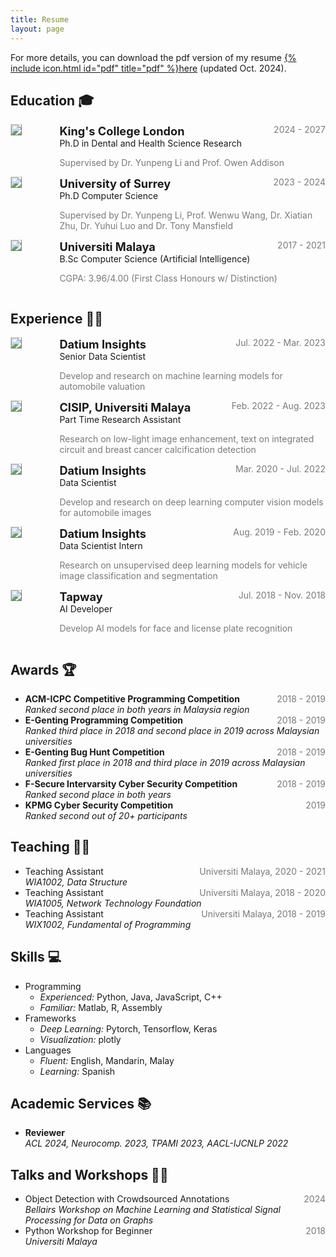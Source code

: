 ```yaml
---
title: Resume
layout: page
---
```


For more details, you can download the pdf version of my resume [{% include icon.html id="pdf" title="pdf" %}here](https://github.com/zhiqin1998/zhiqin1998.github.io/raw/main/zhiqin-resume.pdf) (updated Oct. 2024).

## Education 🎓

<!-- PhD -->
<div style="display:flex;">

  <div style="flex:0.5; padding-right:5%">
    <img src="{{ site.url }}/imgs/resume-icons/kcl.png" style="align:left; border: 1px solid #d3d3d3; border-style: outset;">
  </div>

  <div style="flex:4;">
    <p style="margin:0px">
      <b style="font-size: 130%;">King's College London</b>
      <span style="float:right; color:#7a7a7a;">2024 - 2027</span>
    </p>
    Ph.D in Dental and Health Science Research<br>
    <p style="color:#7a7a7a">
      Supervised by Dr. Yunpeng Li and Prof. Owen Addison
    </p>
  </div>

</div>
<div style="display:flex;">

  <div style="flex:0.5; padding-right:5%">
    <img src="{{ site.url }}/imgs/resume-icons/surrey.png" style="align:left; border: 1px solid #d3d3d3; border-style: outset;">
  </div>

  <div style="flex:4;">
    <p style="margin:0px">
      <b style="font-size: 130%;">University of Surrey</b>
      <span style="float:right; color:#7a7a7a;">2023 - 2024</span>
    </p>
    Ph.D Computer Science<br>
    <p style="color:#7a7a7a">
      Supervised by Dr. Yunpeng Li, Prof. Wenwu Wang, Dr. Xiatian Zhu, Dr. Yuhui Luo and Dr. Tony Mansfield
    </p>
  </div>

</div>


<!-- BSc -->
<div style="display:flex;">

  <div style="flex:0.5; padding-right:5%">
    <img src="{{ site.url }}/imgs/resume-icons/um.png" style="align:left; border: 1px solid #d3d3d3; border-style: outset;">
  </div>

  <div style="flex:4;">
    <p style="margin:0px">
      <b style="font-size: 130%;">Universiti Malaya</b>
      <span style="float:right; color:#7a7a7a;">2017 - 2021</span>
    </p>
    B.Sc Computer Science (Artificial Intelligence)<br>
    <p style="color:#7a7a7a">
      CGPA: 3.96/4.00 (First Class Honours w/ Distinction)
    </p>
  </div>

</div>


## Experience 🧑‍💻

<!-- Datium senior ds job-->
<div style="display:flex;">

  <div style="flex:0.5; padding-right:5%">
    <img src="{{ site.url }}/imgs/resume-icons/datium.png" style="align:left; border: 1px solid #d3d3d3; border-style: outset;">
  </div>

  <div style="flex:4;">
    <p style="margin:0px">
      <b style="font-size: 130%;">Datium Insights</b>
      <span style="float:right; color:#7a7a7a;">Jul. 2022 - Mar. 2023</span>
    </p>
    Senior Data Scientist<br>
    <p style="color:#7a7a7a">
      Develop and research on machine learning models for automobile valuation
    </p>
  </div>

</div>


<!-- part time RA-->
<div style="display:flex;">

  <div style="flex:0.5; padding-right:5%">
    <img src="{{ site.url }}/imgs/resume-icons/um.png" style="align:left; border: 1px solid #d3d3d3; border-style: outset;">
  </div>

  <div style="flex:4;">
    <p style="margin:0px">
      <b style="font-size: 130%;">CISIP, Universiti Malaya</b>
      <span style="float:right; color:#7a7a7a;">Feb. 2022 - Aug. 2023</span>
    </p>
    Part Time Research Assistant<br>
    <p style="color:#7a7a7a">
      Research on low-light image enhancement, text on integrated circuit and breast cancer calcification detection
    </p>
  </div>

</div>


<!-- datium ds-->
<div style="display:flex;">

  <div style="flex:0.5; padding-right:5%">
    <img src="{{ site.url }}/imgs/resume-icons/datium.png" style="align:left; border: 1px solid #d3d3d3; border-style: outset;">
  </div>

  <div style="flex:4;">
    <p style="margin:0px">
      <b style="font-size: 130%;">Datium Insights</b>
      <span style="float:right; color:#7a7a7a;">Mar. 2020 - Jul. 2022</span>
    </p>
    Data Scientist<br>
    <p style="color:#7a7a7a">
      Develop and research on deep learning computer vision models for automobile images
    </p>
  </div>

</div>


<!-- datium internship-->
<div style="display:flex;">

  <div style="flex:0.5; padding-right:5%">
    <img src="{{ site.url }}/imgs/resume-icons/datium.png" style="align:left; border: 1px solid #d3d3d3; border-style: outset;">
  </div>

  <div style="flex:4;">
    <p style="margin:0px">
      <b style="font-size: 130%;">Datium Insights</b>
      <span style="float:right; color:#7a7a7a;">Aug. 2019 - Feb. 2020</span>
    </p>
    Data Scientist Intern<br>
    <p style="color:#7a7a7a">
      Research on unsupervised deep learning models for vehicle image classification and segmentation
    </p>
  </div>

</div>


<!-- tapway -->
<div style="display:flex;">

  <div style="flex:0.5; padding-right:5%">
    <img src="{{ site.url }}/imgs/resume-icons/tapway.png" style="align:left; border: 1px solid #d3d3d3; border-style: outset;">
  </div>

  <div style="flex:4;">
    <p style="margin:0px">
      <b style="font-size: 130%;">Tapway</b>
      <span style="float:right; color:#7a7a7a;">Jul. 2018 - Nov. 2018</span>
    </p>
    AI Developer<br>
    <p style="color:#7a7a7a">
      Develop AI models for face and license plate recognition
    </p>
  </div>

</div>


## Awards 🏆

<ul>
  <li>
    <b>ACM-ICPC Competitive Programming Competition</b>
    <span style="float:right; color:#7a7a7a;">2018 - 2019</span> <br>
    <i>Ranked second place in both years in Malaysia region</i>
  </li>

  <li>
    <b>E-Genting Programming Competition</b>
    <span style="float:right; color:#7a7a7a;">2018 - 2019</span> <br>
    <i>Ranked third place in 2018 and second place in 2019 across Malaysian universities</i>
  </li>

  <li>
    <b>E-Genting Bug Hunt Competition</b>
    <span style="float:right; color:#7a7a7a;">2018 - 2019</span> <br>
    <i>Ranked first place in 2018 and third place in 2019 across Malaysian universities</i>
  </li>

  <li>
    <b>F-Secure Intervarsity Cyber Security Competition</b>
    <span style="float:right; color:#7a7a7a;">2018 - 2019</span> <br>
    <i>Ranked second place in both years</i>
  </li>

  <li>
    <b>KPMG Cyber Security Competition</b>
    <span style="float:right; color:#7a7a7a;">2019</span> <br>
    <i>Ranked second out of 20+ participants</i>
  </li>
</ul>


## Teaching 👨‍🏫

<ul>
  <li>
    Teaching Assistant
    <span style="float:right; color:#7a7a7a;">Universiti Malaya, 2020 - 2021</span> <br>
    <i>WIA1002, Data Structure</i>
  </li>

  <li>
    Teaching Assistant
    <span style="float:right; color:#7a7a7a;">Universiti Malaya, 2018 - 2020</span> <br>
    <i>WIA1005, Network Technology Foundation</i>
  </li>

  <li>
    Teaching Assistant
    <span style="float:right; color:#7a7a7a;">Universiti Malaya, 2018 - 2019</span> <br>
    <i>WIX1002, Fundamental of Programming</i>
  </li>
</ul>

## Skills 💻

<ul>
  <li>
    Programming
    <ul>
      <li>
        <i>Experienced:</i> Python, Java, JavaScript, C++
      </li>
      <li>
        <i>Familiar:</i> Matlab, R, Assembly
      </li>
    </ul>
  </li>

  <li>
    Frameworks
    <ul>
      <li>
        <i>Deep Learning:</i> Pytorch, Tensorflow, Keras
      </li>
      <li>
        <i>Visualization:</i> plotly
      </li>
    </ul>
  </li>

  <li>
    Languages
    <ul>
      <li>
        <i>Fluent:</i> English, Mandarin, Malay
      </li>
      <li>
        <i>Learning:</i> Spanish
      </li>
    </ul>
  </li>
</ul>


## Academic Services 📚
<ul>
  <li>
  <b>Reviewer</b><br>
  <i>ACL 2024, Neurocomp. 2023, TPAMI 2023, AACL-IJCNLP 2022</i>
  </li>
</ul>


## Talks and Workshops 💁‍♂️

<ul>
  <li>
    Object Detection with Crowdsourced Annotations
    <span style="float:right; color:#7a7a7a;">2024</span> <br>
    <i>Bellairs Workshop on Machine Learning and Statistical Signal Processing for Data on Graphs</i>
  </li>
  <li>
    Python Workshop for Beginner
    <span style="float:right; color:#7a7a7a;">2018</span> <br>
    <i>Universiti Malaya</i>
  </li>
</ul>
